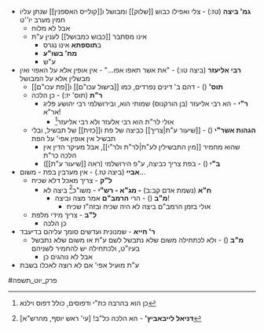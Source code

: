 * **גמ' ביצה** (טז:) - צלי ואפילו כבוש [[שלוק]] ומבושל ו[[קולייס האספנין]] שנתן עליו חמין מערב יו''ט
	* אבל לא מלוח
	* אינו מסתבר [[כבוש כמבושל]] לענין ע"ת
		* ב**תוספתא** אינו נגרס
		* **מח' בשו"ע**
		* ע"ש
* **רבי אליעזר** (ביצה טו:) - "את אשר תאפו אפו…" - אין אופין אלא על האפוי ואין מבשלין אלא על המבושל
	* **תוס'** () - דהם ב' דינים נפרדים, כמו [[בישול עכו"ם]] ו[[פת עכו"ם]]
	* **ר"ת** (תוס' יז:) - כן הלכה
		* **ר"י** - הא רבי אליעזר (בן הורקנוס) שמותי הוא, ובירושלמי רבי יהושע פליג אר"א\!
			* אולי לר"ת הוא רבי אלעזר ולא רבי אליעזר[^1]
	* **הגהות אשר"י** () - [[שיעור ע"ת|צריך]] כביצה של פת ו[[כזית]] של תבשיל, ובלי תבשיל אין אופין אפי' על הפת
		* שהוא מחמיר [[מין התבשילין לע"ת|לר"ת ולר"י]], אבל מעיקר הדין אין הלכה כר"ת
		* **ב"י** () - בפת צריך כביצה, ע"פ הירושלמי (ראה [[שיעור ע"ת]])
* **אביי** (ביצה טז.) - אין מערבין בפת - משום…
	* **ל"ק** - צריך מאכל דלא שכיח
		* **ח"א** (נשמת אדם קב:ב) **- מג"א - רש"י** - משו"כ[^2] ביצה לא
			* **מ"ב** () - הרי **הרמב"ם** אמר מצה וביצה\!
				* אולי בזמן הרמב"ם ביצה לא היה שכיח ובזה"ז שכיח
	* **ל"ב** - צריך מידי מלפת
		* כן הלכה
* **ר' חייא** - שמנונית ועדשים סומך עליהם בדיעבד
	* **מ"ב** () - ולא לכתחילה משום שלא נתבשל לשם ע"ת או משום שלא נתבשל בעיו"ט, ולכתחילה יש להחמיר לשניהם
		* אבל לא נוהגים כן
* ע"ת מועיל אפי' אם לא רוצה לאכלו בשבת

[^1]: כן הוא בהרבה כת"י ודפוסים, כולל דפוס וילנא
[^2]: **דניאל לייבאביץ'** - הא הלכה כל"ב\! \[עי' ראש יוסף, מהרש"א\]

#פרק_יוט_תשפה
